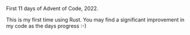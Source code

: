 First 11 days of Advent of Code, 2022.

This is my first time using Rust. You may find a significant improvement in my code as the days progress :-)
